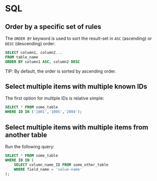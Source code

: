# SQL

## Order by a specific set of rules

The `ORDER BY` keyword is used to sort the result-set in `ASC` (ascending) or `DESC` (descending) order:

```sql
SELECT column1, column2...
FROM table_name
ORDER BY column1 ASC, column2 DESC
```

TIP: By default, the order is sorted by ascending order.

## Select multiple items with multiple known IDs

The first option for multiple IDs is relative simple:

```sql
SELECT * FROM some_table
WHERE ID IN ('1001','1005','2004');
```

## Select multiple items with multiple items from another table

Run the following query:

```sql
SELECT * FROM some_table
WHERE ID IN (
    SELECT column_name_ID FROM some_other_table
    WHERE field_name = 'value-name'
);
```